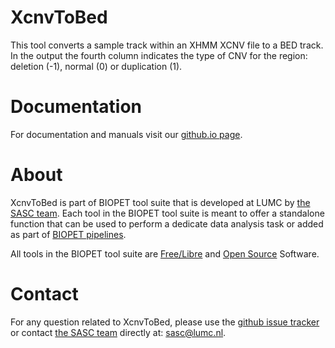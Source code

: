 # XcnvToBed


This tool converts a sample track within an XHMM XCNV file to a BED track.
In the output the fourth column indicates
the type of CNV for the region: deletion (-1), normal (0) or duplication (1).
    

# Documentation

For documentation and manuals visit our [github.io page](https://biopet.github.io/xcnvtobed).

# About


XcnvToBed is part of BIOPET tool suite that is developed at LUMC by [the SASC team](http://sasc.lumc.nl/).
Each tool in the BIOPET tool suite is meant to offer a standalone function that can be used to perform a
dedicate data analysis task or added as part of [BIOPET pipelines](http://biopet-docs.readthedocs.io/en/latest/).

All tools in the BIOPET tool suite are [Free/Libre](https://www.gnu.org/philosophy/free-sw.html) and
[Open Source](https://opensource.org/osd) Software.
    

# Contact


<p>
  <!-- Obscure e-mail address for spammers -->
For any question related to XcnvToBed, please use the
<a href='https://github.com/biopet/xcnvtobed/issues'>github issue tracker</a>
or contact
 <a href='http://sasc.lumc.nl/'>the SASC team</a> directly at: <a href='&#109;&#97;&#105;&#108;&#116;&#111;&#58;&#115;&#97;&#115;&#99;&#64;&#108;&#117;&#109;&#99;&#46;&#110;&#108;'>
&#115;&#97;&#115;&#99;&#64;&#108;&#117;&#109;&#99;&#46;&#110;&#108;</a>.
</p>

     

